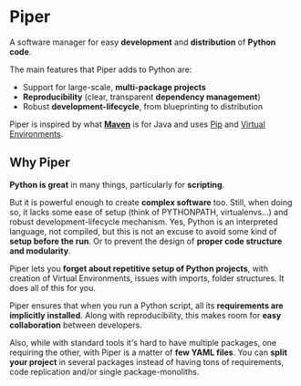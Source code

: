 # Piper

A software manager for easy **development** and **distribution** of **Python code**.

The main features that Piper adds to Python are:

- Support for large-scale, **multi-package projects**
- **Reproducibility** (clear, transparent **dependency management**)
- Robust **development-lifecycle**, from blueprinting to distribution 

Piper is inspired by what **[Maven](https://maven.apache.org/)** is for Java and uses [Pip](https://github.com/pypa/pip) and [Virtual Environments](https://docs.python.org/3/library/venv.html).

## Why Piper

**Python is great** in many things, particularly for **scripting**. 

But it is powerful enough to create **complex software** too. Still, when doing so, it lacks some ease of setup (think of PYTHONPATH, virtualenvs...) and robust development-lifecycle mechanism. Yes, Python is an interpreted language, not compiled, but this is not an excuse to avoid some kind of **setup before the run**. Or to prevent the design of **proper code structure and modularity**.

Piper lets you **forget about repetitive setup of Python projects**, with creation of Virtual Environments, issues with imports, folder structures. It does all of this for you.

Piper ensures that when you run a Python script, all its **requirements are implicitly installed**. Along with reproducibility, this makes room for **easy collaboration** between developers.

Also, while with standard tools it's hard to have multiple packages, one requiring the other, with Piper is a matter of **few YAML files**. You can **split your project** in several packages instead of having tons of requirements, code replication and/or single package-monoliths. 
